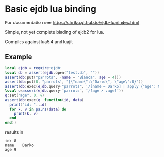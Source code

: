 # Basic ejdb lua binding

For documentation see https://chriku.github.io/ejdb-lua/index.html

Simple, not yet complete binding of ejdb2 for lua.

Compiles against lua5.4 and luajit

## Example
```lua
local ejdb = require"ejdb"
local db = assert(ejdb.open("test.db", ""))
assert(db:put("parrots", {name = "Bianca", age = 4}))
assert(db:put(8, "parrots", "{\"name\":\"Darko\", \"age\":8}"))
assert(db:exec(ejdb.query("parrots", '/[name = Darko] | apply {"age": 9}'), function()end))
local q=assert(ejdb.query("parrots", "/[age > :age]"))
q:set("age", 0, 6)
assert(db:exec(q, function(id, data)
  print("id: "..id)
  for k, v in pairs(data) do
    print(k, v)
  end
end))

```
results in
```
id: 8
name	Darko
age	9
```
